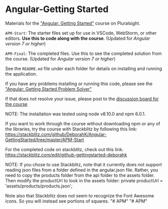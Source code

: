 # Angular-Getting Started
Materials for the ["Angular: Getting Started"](http://bit.ly/Angular-GettingStarted) course on Pluralsight.

`APM-Start`: The starter files set up for use in VSCode, WebStorm, or other editors. **Use this to code along with the course**. (Updated for <i>Angular version 7 or higher</i>)

`APM-Final`: The completed files. Use this to see the completed solution from the course. (Updated for <i>Angular version 7 or higher</i>)

See the `README.md` file under each folder for details on installing and running the application.

If you have any problems installing or running this code, please see the ["Angular: Getting Started Problem Solver"](http://blogs.msmvps.com/deborahk/angular-2-getting-started-problem-solver/)

If that does not resolve your issue, please post to the [discussion board for the course](https://app.pluralsight.com/library/courses/angular-2-getting-started-update/discussion)

NOTE: The installation was tested using node v8.10.0 and npm 6.0.1.

If you want to work through the course without downloading npm or any of the libraries, try the course with Stackblitz by following this link: https://stackblitz.com/github/DeborahK/Angular-GettingStarted/tree/master/APM-Start

For the completed code on stackblitz, check out this link: https://stackblitz.com/edit/github-gettingstarted-deborahk

NOTE: If you chose to use Stackblitz, note that it currently does not support reading json files from a folder defined in the angular.json file. Rather, you need to copy the products folder from the api folder to the assets folder. Then modify the productUrl to look in the assets folder: private productUrl = 'assets/products/products.json';

Note also that Stackblitz does not seem to recognize the Font Awesome icons. So you will instead see portions of squares.
"# APM" 
"# APM" 
